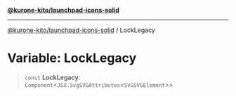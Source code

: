 [**@kurone-kito/launchpad-icons-solid**](../README.md)

***

[@kurone-kito/launchpad-icons-solid](../globals.md) / LockLegacy

# Variable: LockLegacy

> `const` **LockLegacy**: `Component`\<`JSX.SvgSVGAttributes`\<`SVGSVGElement`\>\>
